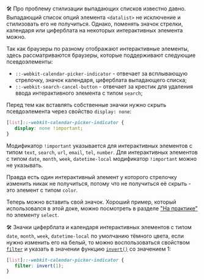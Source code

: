 🛠 Про проблему стилизации выпадающих списков известно давно. Выпадающий список опций элемента `<datalist>` не исключение и стилизовать его не получиться. Однако, поменять значок стрелки, календаря или циферблата на некоторых интерактивных элемента можно.

Так как браузеры по разному отображают интерактивные элементы, здесь рассматриваются браузеры, которые поддерживают следующие псевдоэлементы:

- `::-webkit-calendar-picker-indicator` - отвечает за всплывающую стрелочку, значок календаря, циферблата выпадающего списка;
- `::-webkit-search-cancel-button` - отвечает за крестик для удаления ввода интерактивного элемента с типом `search`;

Перед тем как вставлять собственные значки нужно скрыть псевдоэлемента через свойство `display: none`:

```css
[list]::-webkit-calendar-picker-indicator {
   display: none !important;
}
```

Модификатор `!important` указывается для интерактивных элементов с типом `text`, `search`, `url`, `email`, `tel`, `number`. Для интерактивных элементов с типом `date`, `month`, `week`, `datetime-local` модификатор `!important` можно не указывать.

Правда есть один интерактивный элемент у которого стрелочку изменить никак не получиться, потому что не получиться её скрыть - это элемент с типом `color`.

Теперь можно вставить свой значок. Хороший пример, который использовался в этой доке, можно посмотреть в разделе ["На практике"](/html/select/#na-praktike/) по элементу `select`.

🛠 Значки циферблата и календаря интерактивных элементов с типом `date`, `month`, `week`, `datetime-local` по умолчанию тёмного цвета, если нужно изменить его на белый, то можно воспользоваться свойством [`filter`](/css/filter/) и указать в значении функцию [`invert()`](/css/filter-functions/#invert/) со значением 1:

```css
[list]::-webkit-calendar-picker-indicator {
   filter: invert(1);
}
```


